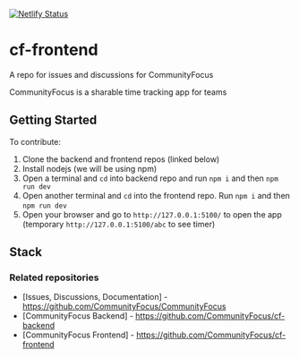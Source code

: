 [![Netlify Status](https://api.netlify.com/api/v1/badges/0d92ac71-ba56-4b3b-bf4c-07dba3086b38/deploy-status)](https://app.netlify.com/sites/communityfocus/deploys)

# cf-frontend

A repo for issues and discussions for CommunityFocus

CommunityFocus is a sharable time tracking app for teams

## Getting Started

To contribute:

1. Clone the backend and frontend repos (linked below)
2. Install nodejs (we will be using npm)
3. Open a terminal and `cd` into backend repo and run `npm i` and then `npm run dev`
4. Open another terminal and `cd` into the frontend repo. Run `npm i` and then `npm run dev`
5. Open your browser and go to `http://127.0.0.1:5100/` to open the app (temporary `http://127.0.0.1:5100/abc` to see timer)

## Stack

### Related repositories

-   [Issues, Discussions, Documentation] - https://github.com/CommunityFocus/CommunityFocus
-   [CommunityFocus Backend] - https://github.com/CommunityFocus/cf-backend
-   [CommunityFocus Frontend] - https://github.com/CommunityFocus/cf-frontend
